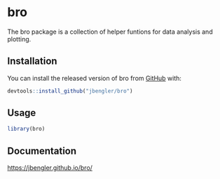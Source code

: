 # bro

<!-- badges: start -->
<!-- badges: end -->

The bro package is a collection of helper funtions for data analysis and plotting.

## Installation

You can install the released version of bro from [GitHub](https://github.com) with:

``` r
devtools::install_github("jbengler/bro")
```

## Usage

``` r
library(bro)
```

## Documentation

https://jbengler.github.io/bro/
